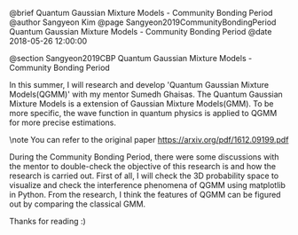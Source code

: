 @brief Quantum Gaussian Mixture Models - Community Bonding Period
@author Sangyeon Kim
@page Sangyeon2019CommunityBondingPeriod Quantum Gaussian Mixture Models - Community Bonding Period
@date 2018-05-26 12:00:00

@section Sangyeon2019CBP Quantum Gaussian Mixture Models - Community Bonding Period

In this summer, I will research and develop 'Quantum Gaussian Mixture Models(QGMM)' with my mentor Sumedh Ghaisas.
The Quantum Gaussian Mixture Models is a extension of Gaussian Mixture Models(GMM). To be more specific, the wave function in quantum physics is applied to QGMM for more precise estimations.

\note You can refer to the original paper https://arxiv.org/pdf/1612.09199.pdf

During the Community Bonding Period, there were some discussions with the mentor to double-check the objective of this research is and how the research is carried out. First of all, I will check the 3D probability space to visualize and check the interference phenomena of QGMM using matplotlib in Python. From the research, I think the features of QGMM can be figured out by comparing the classical GMM.

Thanks for reading :)
